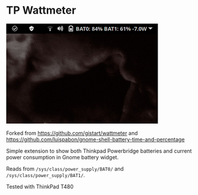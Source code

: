# TP Wattmeter

![demo](/screenshot.png?raw=true "demo")

Forked from https://github.com/gistart/wattmeter and https://github.com/luispabon/gnome-shell-battery-time-and-percentage

Simple extension to show both Thinkpad Powerbridge batteries and current power consumption in Gnome battery widget.

Reads from `/sys/class/power_supply/BAT0/` and `/sys/class/power_supply/BAT1/`.

Tested with ThinkPad T480
